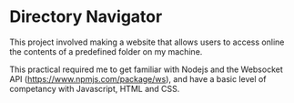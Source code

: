 # Directory Navigator
This project involved making a website that allows users to access online the contents of a predefined folder on my machine.

This practical required me to get familiar with Nodejs and the Websocket API (https://www.npmjs.com/package/ws), and have a basic level of competancy with  Javascript, HTML and CSS.
